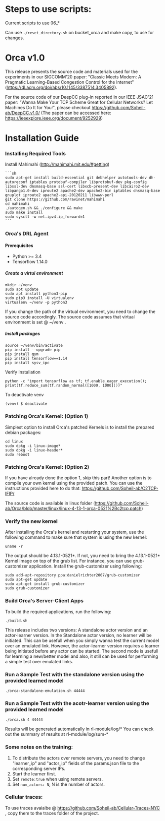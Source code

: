 # Steps to use scripts:

Current scripts to use 06_*

Can use `./reset_directory.sh` on bucket_orca and make copy, to use for changes.




# Orca v1.0

This release presents the source code and materials used for the experiments in our SIGCOMM'20 paper: "Classic Meets Modern: A Pragmatic Learning-Based Congestion Control for the Internet" (https://dl.acm.org/doi/abs/10.1145/3387514.3405892).

For the source code of our DeepCC plug-in reported in our IEEE JSAC'21 paper: "Wanna Make Your TCP Scheme Great for Cellular Networks? Let Machines Do It for You!", please checkout https://github.com/Soheil-ab/DeepCC.v1.0/ (The paper can be accessed here: https://ieeexplore.ieee.org/document/9252929)

Installation Guide
==================
    
### Installing Required Tools

Install Mahimahi (http://mahimahi.mit.edu/#getting)

	```sh  
	sudo apt-get install build-essential git debhelper autotools-dev dh-autoreconf iptables protobuf-compiler libprotobuf-dev pkg-config libssl-dev dnsmasq-base ssl-cert libxcb-present-dev libcairo2-dev libpango1.0-dev iproute2 apache2-dev apache2-bin iptables dnsmasq-base gnuplot iproute2 apache2-api-20120211 libwww-perl
	git clone https://github.com/ravinet/mahimahi 
	cd mahimahi
	./autogen.sh && ./configure && make
	sudo make install
	sudo sysctl -w net.ipv4.ip_forward=1
	```

### Orca's DRL Agent 

#### Prerequisites

- Python >= 3.4
- Tensorflow 1.14.0 

##### Create a virtul environment
```
mkdir ~/venv
sudo apt update
sudo apt install python3-pip
sudo pip3 install -U virtualenv
virtualenv ~/venv -p python3
```
If you change the path of the virtual environment, you need to change the source code accordingly. The source code assumes that virtual environment is set @ ~/venv .

##### Install packages
```
source ~/venv/bin/activate
pip install --upgrade pip
pip install gym
pip install tensorflow==1.14
pip install sysv_ipc
```

Verify Installation
```
python -c "import tensorflow as tf; tf.enable_eager_execution(); print(tf.reduce_sum(tf.random_normal([1000, 1000])))"
```

To deactivate venv
```
(venv) $ deactivate
```

### Patching Orca's Kernel: (Option 1)
Simplest option to install Orca's patched Kernels is to install the prepared debian packages:

```
cd linux
sudo dpkg -i linux-image*
sudo dpkg -i linux-header*
sudo reboot 
```

### Patching Orca's Kernel: (Option 2) 

If you have already done the option 1, skip this part! 
Another option is to compile your own kernel using the provided patch. You can use the instructions provided here to do that: https://github.com/Soheil-ab/C2TCP-IFIP/

The source code is available in linux folder (https://github.com/Soheil-ab/Orca/blob/master/linux/linux-4-13-1-orca-0521%2Bc2tcp.patch)

### Verify the new kernel
After installing the Orca's kernel and restarting your system, use the following command to make sure that system is using the new kernel:

```
uname -r
```

The output should be 4.13.1-0521*. If not, you need to bring the 4.13.1-0521* Kernel image on top of the grub list. For instance, you can use grub-customizer application. Install the grub-customizer using following:

```
sudo add-apt-repository ppa:danielrichter2007/grub-customizer
sudo apt-get update
sudo apt-get install grub-customizer
sudo grub-customizer
```

### Build Orca's Server-Client Apps
 To build the required applications, run the following:

```
./build.sh
```

 This release includes two versions: A standalone actor version and an actor-learner version.
In the Standalone actor version, no learner will be initiated. This can be usefull when you simply wanna test the current model over an emulated link. However, the actor-learner version requires a learner being initiated before any actor can be started. The second mode is usefull for learning a new/better model and also, it still can be used for performing a simple test over emulated links.

### Run a Sample Test with the standalone version using the provided learned model
  
```
./orca-standalone-emulation.sh 44444
``` 

### Run a Sample Test with the acotr-learner version using the provided learned model

```
./orca.sh 4 44444
``` 


Results will be generated automatically in rl-module/log/*
You can check out the summary of results at rl-module/log/sum-*

### Some notes on the training:
1. To distribute the actors over remote servers, you need to change "learner_ip" and "actor_ip" fields of the params.json file to the corresponding server IPs.
2. Start the learner first.
3. Set `remote:true` when using remote servers.
4. Set `num_actors: N`, N is the number of actors.

### Cellular traces:
To use traces avaialbe @ https://github.com/Soheil-ab/Cellular-Traces-NYC , copy them to the traces folder of the project.
